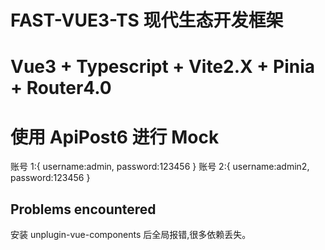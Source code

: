# FAST-VUE3-TS 现代生态开发框架

# Vue3 + Typescript + Vite2.X + Pinia + Router4.0

# 使用 ApiPost6 进行 Mock

账号 1:{
username:admin,
password:123456
}
账号 2:{
username:admin2,
password:123456
}

## Problems encountered

安装 unplugin-vue-components 后全局报错,很多依赖丢失。
